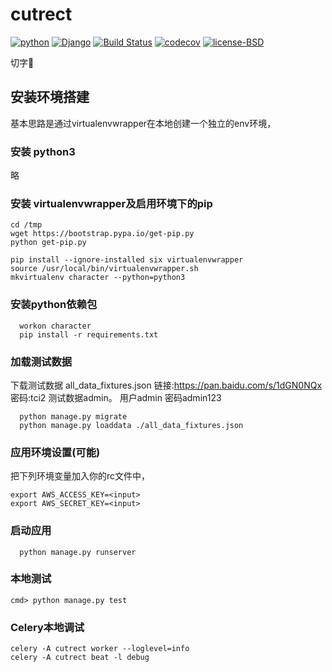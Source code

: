 # cutrect

[![python](https://img.shields.io/badge/python-3.5-blue.svg)](https://www.python.org/)
[![Django](https://img.shields.io/badge/Django-v1.11-orange.svg)](https://www.djangoproject.com/)
[![Build Status](https://travis-ci.org/CoinLQ/LQCharacter.svg?branch=master)](https://travis-ci.org/CoinLQ/LQCharacter)
[![codecov](https://codecov.io/gh/CoinLQ/AnyCollating/branch/master/graph/badge.svg)](https://codecov.io/gh/CoinLQ/AnyCollating)
[![license-BSD](https://img.shields.io/badge/license-BSD-green.svg)](LICENSE)


切字🍆

## 安装环境搭建
基本思路是通过virtualenvwrapper在本地创建一个独立的env环境，

### 安装 python3
略
### 安装 virtualenvwrapper及启用环境下的pip

```
cd /tmp
wget https://bootstrap.pypa.io/get-pip.py
python get-pip.py
```
```
pip install --ignore-installed six virtualenvwrapper
source /usr/local/bin/virtualenvwrapper.sh
mkvirtualenv character --python=python3
```
### 安装python依赖包
```
  workon character
  pip install -r requirements.txt

```
### 加载测试数据
下载测试数据 all_data_fixtures.json
链接:https://pan.baidu.com/s/1dGN0NQx  密码:tci2
测试数据admin。 用户admin 密码admin123
```
  python manage.py migrate
  python manage.py loaddata ./all_data_fixtures.json
```
### 应用环境设置(可能)
把下列环境变量加入你的rc文件中，
```
export AWS_ACCESS_KEY=<input>
export AWS_SECRET_KEY=<input>
```
###
### 启动应用
```
  python manage.py runserver
```
### 本地测试
```
cmd> python manage.py test
```
### Celery本地调试
```
celery -A cutrect worker --loglevel=info
celery -A cutrect beat -l debug
```